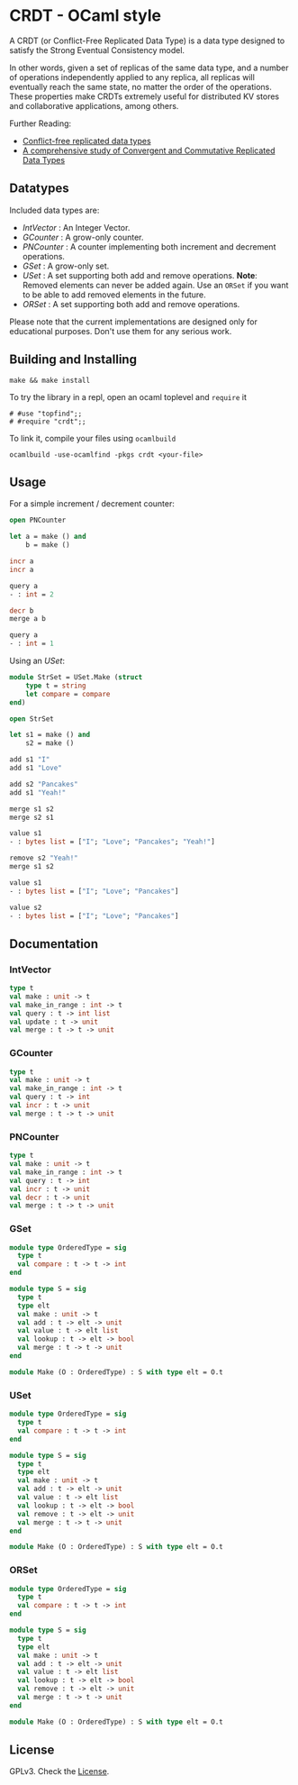 # CRDT - OCaml style

A CRDT (or Conflict-Free Replicated Data Type) is a data type designed to satisfy the Strong Eventual Consistency model.

In other words, given a set of replicas of the same data type, and a number of operations independently applied to any replica, all replicas will eventually reach the same state, no matter the order of the operations. These properties make CRDTs extremely useful for distributed KV stores and collaborative applications, among others.

Further Reading:

- [Conflict-free replicated data types](http://dl.acm.org/citation.cfm?id=2050642)
- [A comprehensive study of Convergent and Commutative Replicated Data Types](https://hal.inria.fr/inria-00555588)
	
## Datatypes

Included data types are:

- _IntVector_ : An Integer Vector.
- _GCounter_ : A grow-only counter.
- _PNCounter_ : A counter implementing both increment and decrement operations.
- _GSet_ : A grow-only set.
- _USet_ : A set supporting both add and remove operations. __Note__: Removed elements can never be added again. Use an `ORSet` if you want to be able to add removed elements in the future.
- _ORSet_ : A set supporting both add and remove operations.

Please note that the current implementations are designed only for educational purposes. Don't use them for any serious work.

## Building and Installing

```
make && make install
```

To try the library in a repl, open an ocaml toplevel and `require` it

```
# #use "topfind";;
# #require "crdt";;
```

To link it, compile your files using `ocamlbuild`

```
ocamlbuild -use-ocamlfind -pkgs crdt <your-file>
```

## Usage

For a simple increment / decrement counter:

```ocaml
open PNCounter

let a = make () and
	b = make ()

incr a
incr a

query a
- : int = 2

decr b
merge a b

query a
- : int = 1
```

Using an _USet_:

```ocaml
module StrSet = USet.Make (struct
	type t = string
	let compare = compare
end)

open StrSet

let s1 = make () and
    s2 = make ()

add s1 "I"
add s1 "Love"

add s2 "Pancakes"
add s1 "Yeah!"

merge s1 s2
merge s2 s1

value s1
- : bytes list = ["I"; "Love"; "Pancakes"; "Yeah!"]

remove s2 "Yeah!"
merge s1 s2

value s1
- : bytes list = ["I"; "Love"; "Pancakes"]

value s2
- : bytes list = ["I"; "Love"; "Pancakes"]
```

## Documentation

### IntVector

```ocaml
type t
val make : unit -> t
val make_in_range : int -> t
val query : t -> int list
val update : t -> unit
val merge : t -> t -> unit
```

### GCounter

```ocaml
type t
val make : unit -> t
val make_in_range : int -> t
val query : t -> int
val incr : t -> unit
val merge : t -> t -> unit
```

### PNCounter

```ocaml
type t
val make : unit -> t
val make_in_range : int -> t
val query : t -> int
val incr : t -> unit
val decr : t -> unit
val merge : t -> t -> unit
```

### GSet

```ocaml
module type OrderedType = sig
  type t
  val compare : t -> t -> int
end

module type S = sig
  type t
  type elt
  val make : unit -> t
  val add : t -> elt -> unit
  val value : t -> elt list
  val lookup : t -> elt -> bool
  val merge : t -> t -> unit
end

module Make (O : OrderedType) : S with type elt = O.t
```

### USet

```ocaml
module type OrderedType = sig
  type t
  val compare : t -> t -> int
end

module type S = sig
  type t
  type elt
  val make : unit -> t
  val add : t -> elt -> unit
  val value : t -> elt list
  val lookup : t -> elt -> bool
  val remove : t -> elt -> unit
  val merge : t -> t -> unit
end

module Make (O : OrderedType) : S with type elt = O.t
```

### ORSet

```ocaml
module type OrderedType = sig
  type t
  val compare : t -> t -> int
end

module type S = sig
  type t
  type elt
  val make : unit -> t
  val add : t -> elt -> unit
  val value : t -> elt list
  val lookup : t -> elt -> bool
  val remove : t -> elt -> unit
  val merge : t -> t -> unit
end

module Make (O : OrderedType) : S with type elt = O.t
```

## License

GPLv3. Check the [License](./LICENSE).
